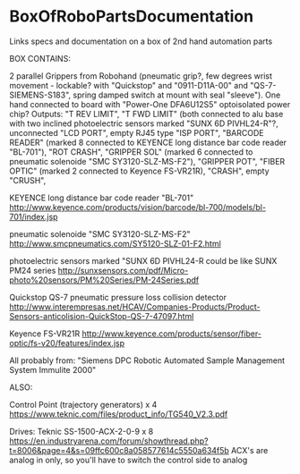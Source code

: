 # BoxOfRoboPartsDocumentation
Links specs and documentation on a box of 2nd hand automation parts

BOX CONTAINS:

2 parallel Grippers from Robohand (pneumatic grip?, few degrees wrist movement - lockable? with "Quickstop" and "0911-D11A-00" and "QS-7-SIEMENS-S183", spring damped switch at mount with seal "sleeve").
One hand connected to board with "Power-One DFA6U12S5" optoisolated power chip? Outputs: "T REV LIMIT", "T FWD LIMIT" (both connected to alu base with two inclined photoelectric sensors marked "SUNX 6D PIVHL24-R"?, unconnected "LCD PORT", empty RJ45 type "ISP PORT", "BARCODE READER" (marked 8 connected to KEYENCE long distance bar code reader "BL-701"), "ROT CRASH", "GRIPPER SOL" (marked 6 connected to pneumatic solenoide "SMC SY3120-SLZ-MS-F2"), "GRIPPER POT", "FIBER OPTIC" (marked 2 connected to Keyence FS-VR21R), "CRASH", empty "CRUSH", 

KEYENCE long distance bar code reader "BL-701"
http://www.keyence.com/products/vision/barcode/bl-700/models/bl-701/index.jsp

pneumatic solenoide "SMC SY3120-SLZ-MS-F2"
http://www.smcpneumatics.com/SY5120-SLZ-01-F2.html

photoelectric sensors marked "SUNX 6D PIVHL24-R could be like SUNX PM24 series
http://sunxsensors.com/pdf/Micro-photo%20sensors/PM%20Series/PM-24Series.pdf

Quickstop QS-7 pneumatic pressure loss collision detector
http://www.interempresas.net/HCAV/Companies-Products/Product-Sensors-anticolision-QuickStop-QS-7-47097.html

Keyence FS-VR21R
http://www.keyence.com/products/sensor/fiber-optic/fs-v20/features/index.jsp

All probably from: "Siemens DPC Robotic Automated Sample Management System Immulite 2000"

ALSO:

Control Point (trajectory generators) x 4
https://www.teknic.com/files/product_info/TG540_V2.3.pdf

Drives: Teknic SS-1500-ACX-2-0-9 x 8
https://en.industryarena.com/forum/showthread.php?t=8006&page=4&s=09ffc600c8a058577614c5550a634f5b
ACX's are analog in only, so you'll have to switch the control side to analog
